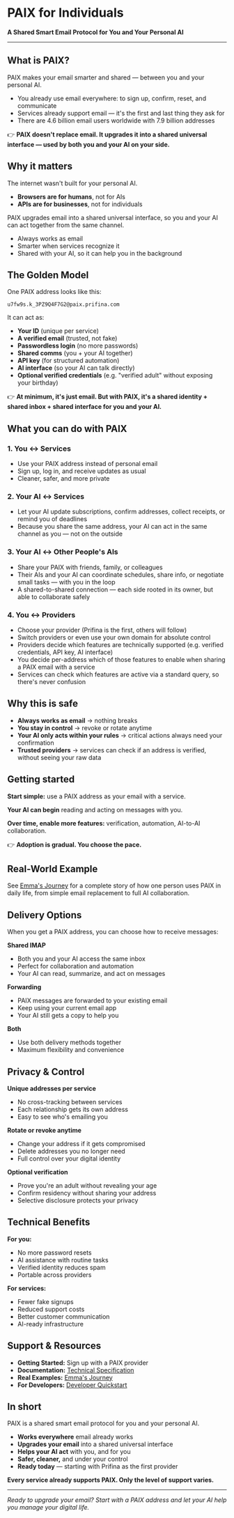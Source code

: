 # PAIX for Individuals

**A Shared Smart Email Protocol for You and Your Personal AI**

---

## What is PAIX?

PAIX makes your email smarter and shared — between you and your personal AI.

- You already use email everywhere: to sign up, confirm, reset, and communicate
- Services already support email — it's the first and last thing they ask for
- There are 4.6 billion email users worldwide with 7.9 billion addresses

👉 **PAIX doesn't replace email. It upgrades it into a shared universal interface — used by both you and your AI on your side.**

## Why it matters

The internet wasn't built for your personal AI.

- **Browsers are for humans**, not for AIs
- **APIs are for businesses**, not for individuals

PAIX upgrades email into a shared universal interface, so you and your AI can act together from the same channel.

- Always works as email
- Smarter when services recognize it
- Shared with your AI, so it can help you in the background

## The Golden Model

One PAIX address looks like this:
```
u7fw9s.k_3PZ9Q4F7G2@paix.prifina.com
```

It can act as:

- **Your ID** (unique per service)
- **A verified email** (trusted, not fake)
- **Passwordless login** (no more passwords)
- **Shared comms** (you + your AI together)
- **API key** (for structured automation)
- **AI interface** (so your AI can talk directly)
- **Optional verified credentials** (e.g. "verified adult" without exposing your birthday)

👉 **At minimum, it's just email. But with PAIX, it's a shared identity + shared inbox + shared interface for you and your AI.**

## What you can do with PAIX

### 1. You ↔ Services

- Use your PAIX address instead of personal email
- Sign up, log in, and receive updates as usual
- Cleaner, safer, and more private

### 2. Your AI ↔ Services

- Let your AI update subscriptions, confirm addresses, collect receipts, or remind you of deadlines
- Because you share the same address, your AI can act in the same channel as you — not on the outside

### 3. Your AI ↔ Other People's AIs

- Share your PAIX with friends, family, or colleagues
- Their AIs and your AI can coordinate schedules, share info, or negotiate small tasks — with you in the loop
- A shared-to-shared connection — each side rooted in its owner, but able to collaborate safely

### 4. You ↔ Providers

- Choose your provider (Prifina is the first, others will follow)
- Switch providers or even use your own domain for absolute control
- Providers decide which features are technically supported (e.g. verified credentials, API key, AI interface)
- You decide per-address which of those features to enable when sharing a PAIX email with a service
- Services can check which features are active via a standard query, so there's never confusion

## Why this is safe

- **Always works as email** → nothing breaks
- **You stay in control** → revoke or rotate anytime
- **Your AI only acts within your rules** → critical actions always need your confirmation
- **Trusted providers** → services can check if an address is verified, without seeing your raw data

## Getting started

**Start simple:** use a PAIX address as your email with a service.

**Your AI can begin** reading and acting on messages with you.

**Over time, enable more features:** verification, automation, AI-to-AI collaboration.

👉 **Adoption is gradual. You choose the pace.**

## Real-World Example

See [Emma's Journey](Journey_Emma.md) for a complete story of how one person uses PAIX in daily life, from simple email replacement to full AI collaboration.

## Delivery Options

When you get a PAIX address, you can choose how to receive messages:

**Shared IMAP**
- Both you and your AI access the same inbox
- Perfect for collaboration and automation
- Your AI can read, summarize, and act on messages

**Forwarding**
- PAIX messages are forwarded to your existing email
- Keep using your current email app
- Your AI still gets a copy to help you

**Both**
- Use both delivery methods together
- Maximum flexibility and convenience

## Privacy & Control

**Unique addresses per service**
- No cross-tracking between services
- Each relationship gets its own address
- Easy to see who's emailing you

**Rotate or revoke anytime**
- Change your address if it gets compromised
- Delete addresses you no longer need
- Full control over your digital identity

**Optional verification**
- Prove you're an adult without revealing your age
- Confirm residency without sharing your address
- Selective disclosure protects your privacy

## Technical Benefits

**For you:**
- No more password resets
- AI assistance with routine tasks
- Verified identity reduces spam
- Portable across providers

**For services:**
- Fewer fake signups
- Reduced support costs
- Better customer communication
- AI-ready infrastructure

## Support & Resources

- **Getting Started:** Sign up with a PAIX provider
- **Documentation:** [Technical Specification](Spec_v0.1.md)
- **Real Examples:** [Emma's Journey](Journey_Emma.md)
- **For Developers:** [Developer Quickstart](Developer_Quickstart.md)

## In short

PAIX is a shared smart email protocol for you and your personal AI.

- **Works everywhere** email already works
- **Upgrades your email** into a shared universal interface
- **Helps your AI act** with you, and for you
- **Safer, cleaner,** and under your control
- **Ready today** — starting with Prifina as the first provider

**Every service already supports PAIX. Only the level of support varies.**

---

*Ready to upgrade your email? Start with a PAIX address and let your AI help you manage your digital life.*
